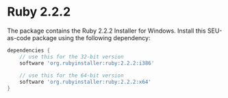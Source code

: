 # Ruby 2.2.2

The package contains the Ruby 2.2.2 Installer for Windows. Install this SEU-as-code package using the following dependency:
```groovy
dependencies {
	// use this for the 32-bit version
	software 'org.rubyinstaller:ruby:2.2.2:i386'
	
	// use this for the 64-bit version
	software 'org.rubyinstaller:ruby:2.2.2:x64'
}
```

